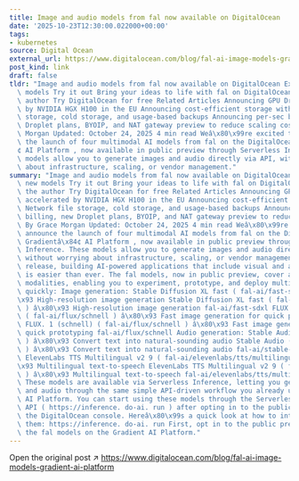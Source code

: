 ```yaml
---
title: Image and audio models from fal now available on DigitalOcean
date: '2025-10-23T12:30:00.022000+00:00'
tags:
- kubernetes
source: Digital Ocean
external_url: https://www.digitalocean.com/blog/fal-ai-image-models-gradient-ai-platform
post_kind: link
draft: false
tldr: "Image and audio models from fal now available on DigitalOcean Explore the new\
  \ models Try it out Bring your ideas to life with fal on DigitalOcean About the\
  \ author Try DigitalOcean for free Related Articles Announcing GPU Droplets accelerated\
  \ by NVIDIA HGX H100 in the EU Announcing cost-efficient storage with Network file\
  \ storage, cold storage, and usage-based backups Announcing per-sec billing, new\
  \ Droplet plans, BYOIP, and NAT gateway preview to reduce scaling costs By Grace\
  \ Morgan Updated: October 24, 2025 4 min read Weâ\x80\x99re excited to announce\
  \ the launch of four multimodal AI models from fal on the DigitalOcean Gradientâ\x84\
  ¢ AI Platform , now available in public preview through Serverless Inference. These\
  \ models allow you to generate images and audio directly via API, without worrying\
  \ about infrastructure, scaling, or vendor management."
summary: "Image and audio models from fal now available on DigitalOcean Explore the\
  \ new models Try it out Bring your ideas to life with fal on DigitalOcean About\
  \ the author Try DigitalOcean for free Related Articles Announcing GPU Droplets\
  \ accelerated by NVIDIA HGX H100 in the EU Announcing cost-efficient storage with\
  \ Network file storage, cold storage, and usage-based backups Announcing per-sec\
  \ billing, new Droplet plans, BYOIP, and NAT gateway preview to reduce scaling costs\
  \ By Grace Morgan Updated: October 24, 2025 4 min read Weâ\x80\x99re excited to\
  \ announce the launch of four multimodal AI models from fal on the DigitalOcean\
  \ Gradientâ\x84¢ AI Platform , now available in public preview through Serverless\
  \ Inference. These models allow you to generate images and audio directly via API,\
  \ without worrying about infrastructure, scaling, or vendor management. With this\
  \ release, building AI-powered applications that include visual and audio content\
  \ is easier than ever. The fal models, now in public preview, cover a variety of\
  \ modalities, enabling you to experiment, prototype, and deploy multimodal AI features\
  \ quickly: Image generation: Stable Diffusion XL fast ( fal-ai/fast-sdxl ) â\x80\
  \x93 High-resolution image generation Stable Diffusion XL fast ( fal-ai/fast-sdxl\
  \ ) â\x80\x93 High-resolution image generation fal-ai/fast-sdxl FLUX. 1 (schnell)\
  \ ( fal-ai/flux/schnell ) â\x80\x93 Fast image generation for quick prototyping\
  \ FLUX. 1 (schnell) ( fal-ai/flux/schnell ) â\x80\x93 Fast image generation for\
  \ quick prototyping fal-ai/flux/schnell Audio generation: Stable Audio ( fal-ai/stable-audio-25/text-to-audio\
  \ ) â\x80\x93 Convert text into natural-sounding audio Stable Audio ( fal-ai/stable-audio-25/text-to-audio\
  \ ) â\x80\x93 Convert text into natural-sounding audio fal-ai/stable-audio-25/text-to-audio\
  \ ElevenLabs TTS Multilingual v2 9 ( fal-ai/elevenlabs/tts/multilingual-v2 ) â\x80\
  \x93 Multilingual text-to-speech ElevenLabs TTS Multilingual v2 9 ( fal-ai/elevenlabs/tts/multilingual-v2\
  \ ) â\x80\x93 Multilingual text-to-speech fal-ai/elevenlabs/tts/multilingual-v2\
  \ These models are available via Serverless Inference, letting you generate images\
  \ and audio through the same simple API-driven workflow you already use on Gradient\
  \ AI Platform. You can start using these models through the Serverless Inference\
  \ API ( https://inference. do-ai. run ) after opting in to the public preview in\
  \ the DigitalOcean console. Hereâ\x80\x99s a quick look at how to interact with\
  \ them: https://inference. do-ai. run First, opt in to the public preview to access\
  \ the fal models on the Gradient AI Platform."
---
```

Open the original post ↗ https://www.digitalocean.com/blog/fal-ai-image-models-gradient-ai-platform
